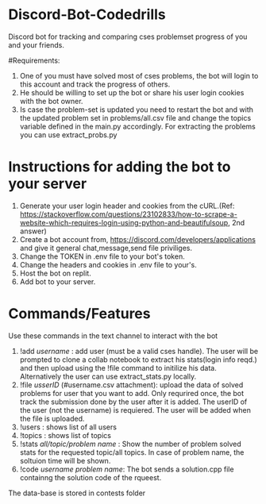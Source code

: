 # Discord-Bot-Codedrills
Discord bot for tracking and comparing cses problemset progress of you and your friends.


#Requirements:
1. One of you must have solved most of cses problems, the bot will login to this account and track the progress of others.
2. He should be willing to set up the bot or share his user login cookies with the bot owner. 
3. Is case the problem-set is updated you need to restart the bot and with the updated problem set in problems/all.csv file and change the topics variable defined 
   in the main.py accordingly. For extracting the problems you can use extract_probs.py

# Instructions for adding the bot to your server
1. Generate your user login header and cookies from the cURL.(Ref: https://stackoverflow.com/questions/23102833/how-to-scrape-a-website-which-requires-login-using-python-and-beautifulsoup,
    2nd answer)
2. Create a bot account from, https://discord.com/developers/applications and give it general chat,message,send file priviliges.
2. Change the TOKEN in .env file to your bot's token.
3. Change the headers and cookies in .env file to your's. 
4. Host the bot on replit.
5. Add bot to your server.


# Commands/Features
Use these commands in the text channel to interact with the bot
1. !add _username_ : add user (must be a valid cses handle). The user will be prompted to clone a collab notebook to extract his stats(login info reqd.) and then upload using the !file command to initilize his data.
    Alternatively the user can use extract_stats.py locally.
2. !file _usserID_ (#username.csv attachment): upload the data of solved problems for user that you want to add. Only requrired once, the bot track the submission done by the user
    after it is added. The userID of the user (not the username) is requiered. The user will be added when the file is uploaded.
3. !users : shows list of all users
4. !topics : shows list of topics
5. !stats _all/topic/problem name_ : Show the number of problem solved stats for the requested topic/all topics. In case of problem name, the soltuion time will be shown.
6. !code _username problem name_: The bot sends a solution.cpp file containng the solution code of the rqueest. 


The data-base is stored in contests folder
